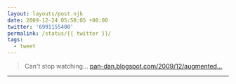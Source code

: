 ```yaml
---
layout: layouts/post.njk
date: 2009-12-24 05:58:05 +00:00
twitter: '6991155400'
permalink: /status/{{ twitter }}/
tags: 
  - tweet
---
```


> Can't stop watching... [pan-dan.blogspot.com/2009/12/augmented…](http://pan-dan.blogspot.com/2009/12/augmented-reality-avatars.html)

---
